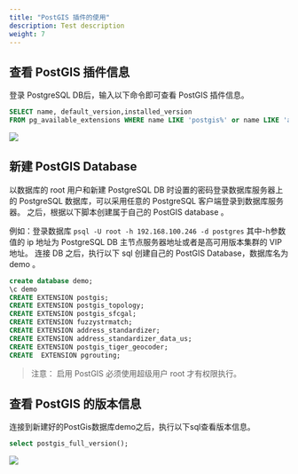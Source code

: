 ```yaml
---
title: "PostGIS 插件的使用"
description: Test description
weight: 7
---
```


## 查看 PostGIS 插件信息

登录 PostgreSQL DB后，输入以下命令即可查看 PostGIS 插件信息。

```sql
SELECT name, default_version,installed_version
FROM pg_available_extensions WHERE name LIKE 'postgis%' or name LIKE 'address%';
```

![](../../_images/checkpostgis.png)

## 新建 PostGIS Database

以数据库的 root 用户和新建 PostgreSQL DB 时设置的密码登录数据库服务器上的 PostgreSQL 数据库，可以采用任意的 PostgreSQL 客户端登录到数据库服务器。
之后，根据以下脚本创建属于自己的 PostGIS database 。

例如：登录数据库
`psql -U root -h 192.168.100.246 -d postgres`
其中-h参数值的 ip 地址为 PostgreSQL DB 主节点服务器地址或者是高可用版本集群的 VIP 地址。
连接 DB 之后，执行以下 sql 创建自己的 PostGIS Database，数据库名为 demo 。

```sql
create database demo;
\c demo
CREATE EXTENSION postgis;
CREATE EXTENSION postgis_topology;
CREATE EXTENSION postgis_sfcgal;
CREATE EXTENSION fuzzystrmatch;
CREATE EXTENSION address_standardizer;
CREATE EXTENSION address_standardizer_data_us;
CREATE EXTENSION postgis_tiger_geocoder;
CREATE  EXTENSION pgrouting;
```

>注意：
>启用 PostGIS 必须使用超级用户 root 才有权限执行。

## 查看 PostGIS 的版本信息

连接到新建好的PostGis数据库demo之后，执行以下sql查看版本信息。

```sql
select postgis_full_version();
```

![](../../_images/postgis_full_version.png)